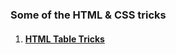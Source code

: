 ### Some of the HTML & CSS tricks

1. #### [HTML Table Tricks](https://html-css-tricks.netlify.com)
